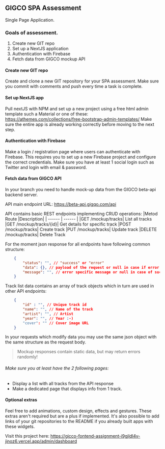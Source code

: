 ## GIGCO SPA Assessment
Single Page Application.

### Goals of assessment.
1. Create new GIT repo
2. Set up a NextJS application
3. Authentication with Firebase
4. Fetch data from GIGCO mockup API

#### Create new GIT repo
Create and clone a new GIT repository for your SPA assessment. Make sure you commit with
comments and push every time a task is complete.

#### Set up NextJS app
Pull nextJS with NPM and set up a new project using a free html admin template such a
Material or one of these: https://athemes.com/collections/free-bootstrap-admin-templates/
Make sure the entire app is already working correctly before moving to the next step.
#### Authentication with Firebase
Make a login / registration page where users can authenticate with Firebase. This requires you
to set up a new Firebase project and configure the correct credentials. Make sure you have at
least 1 social login such as Twitter and login with email & password.
#### Fetch data from GIGCO API
In your branch you need to handle mock-up data from the GIGCO beta-api backend server.

API main endpoint URL: https://beta-api.gigqo.com/api

API contains basic REST endpoints implementing CRUD operations:
|Metod Route |Description|
| ------ | ------ |
|GET /mockup/tracks| List all tracks
|GET /mockup/tracks/{id}| Get details for specific track
|POST /mockup/tracks| Create track
|PUT /mockup/tracks| Update track
|DELETE /mockup/tracks| Delete Track

For the moment json response for all endpoints have following common structure:

```json
    {
        "status": "", // "success" or "error"
        "data": {}, // payload of the request or null in case if error
        "message": "", // error specific message or null in case of success
    }
```

Track list data contains an array of track objects which in turn are used in other API endpoints:

```json
    {
        "id" : "", // Unique track id
        "name": "", // Name of the track
        "artist": "", // Artist
        "year": "", // Year :-)
        "cover": "" // Cover image URL
    }
```

In your requests which modify data you may use the same json object with the same structure
as the request body.

> Mockup responses contain static data, but may return errors randomly!

###### Make sure you at least have the 2 following pages:

- Display a list with all tracks from the API response
- Make a dedicated page that displays info from 1 track.

#### Optional extras

Feel free to add animations, custom design, effects and gestures. These extras aren't required
but are a plus if implemented. It's also possible to add links of your git repositories to the
README if you already built apps with these widgets.

Visit this project here: https://gicco-fontend-assignment-i9gjldl4v-jinoz6.vercel.app/admin/dashboard